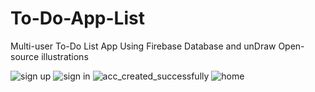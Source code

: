 # To-Do-App-List
Multi-user To-Do List App Using Firebase Database and unDraw Open-source illustrations

![sign up](https://github.com/user-attachments/assets/a1e5fa3b-d3ca-4235-963b-1712425ffbd1)
![sign in](https://github.com/user-attachments/assets/0ce754af-96d6-4145-8c57-226df6257472)
![acc_created_successfully](https://github.com/user-attachments/assets/986805f3-52ab-4e39-93c1-d57c3d679e1d)
![home](https://github.com/user-attachments/assets/b57ced1e-8175-4fab-83fc-6c05c2b75f32)
